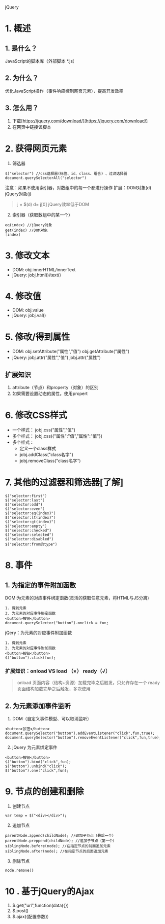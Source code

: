 jQuery
# 1. 概述
## 1. 是什么？
JavaScript的脚本库（外部脚本 *.js）
## 2. 为什么？
优化JavaScript操作（事件响应控制网页元素），提高开发效率
## 3. 怎么用？
1. 下载[https://jquery.com/download/](https://jquery.com/download/)
2. 在网页中链接该脚本
# 2. 获得网页元素
1. 筛选器
```
$("selector") //css选择器(标签、id、class、组合) 、过滤选择器
document.querySelectorAll("selector")
```
注意：如果不使用索引器，对数组中的每一个都进行操作
扩展：DOM对象(d) jQuery对象(j)
> j = $(d)
> d= j[0]
jQuery效率低于DOM
2. 索引器（获取数组中的某一个）
```
eq(index) //jQuery对象
get(index) //DOM对象
[index]
```
# 3. 修改文本
* DOM: obj.innerHTML/innerText
* jQuery: jobj.html()/text()
# 4. 修改值
* DOM: obj.value
* jQuery: jobj.val()
# 5. 修改/得到属性
* DOM: obj.setAttribute("属性","值") obj.getAttribute("属性")
* jQuery: jobj.attr("属性","值") jobj.attr("属性")
## 扩展知识
1. attribute（节点）和property（对象）的区别
2. 如果需要设置动态的属性，使用propert
# 6. 修改CSS样式
* 一个样式： jobj.css("属性","值") 
* 多个样式： jobj.css({"属性":"值","属性":"值"})
* 多个样式：
	* 定义一个class样式
	* jobj.addClass("class名字")
	* jobj.removeClass("class名字")
# 7. 其他的过滤器和筛选器[了解]
```
$("selector:first")
$("selector:last")
$("selector:odd")
$("selector:even")
$("selector:eq(index)")
$("selector:lt(index)")
$("selector:gt(index)")
$("selector:empty")
$("selector:checked")
$("selector:selected")
$("selector:disabled")
$("selector:from的type")
```
# 8. 事件
## 1. 为指定的事件附加函数
DOM:为元素的对应事件绑定函数(灵活的获取任意元素，将HTML与JS分离)
```
1. 得到元素
2. 为元素的对应事件绑定函数
<button>按钮</button>
document.querySelector("button").onclick = fun;
```
jQery：为元素的对应事件附加函数
```
1. 得到元素
2. 为元素的对应事件附加函数
<button>按钮</button>
$("button").click(fun);
```
### 扩展知识：onload VS load （×） ready（√）
> onload 页面内容（结构+资源）加载完毕之后触发，只允许存在一个
> ready 页面结构加载完毕之后触发，多次使用
## 2. 为元素添加事件监听
1. DOM（自定义事件模型、可以取消监听）
```
<button>按钮</button>
document.querySelector("button").addEventListener("click",fun,true);
document.querySelector("button").removeEventListener("click",fun,true);

```
2. jQuery 为元素绑定事件
```
<button>按钮</button>
$("button").bind("click",fun);
$("button").unbind("click");
$("button").one("click",fun);

```
# 9. 节点的创建和删除
1. 创建节点
```
var temp = $("<div></div>");
```
2. 追加节点
```
parentNode.append(childNode); //追加子节点（最后一个）
parentNode.preppend(childNode); //追加子节点（第一个）
siblingNode.before(node); //在指定节点的前面追加元素
siblingNode.after(node); //在指定节点的后面追加元素
```
3. 删除节点
```
node.remove()
```
# 10 . 基于jQuery的Ajax
1. $.get("url",function(data){})
2. $.post()
3. $.ajax({配置参数})